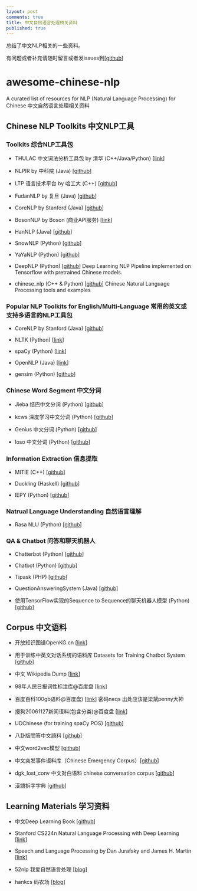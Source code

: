 ```yaml
---
layout: post
comments: true
title: 中文自然语言处理相关资料
published: true
---
```



总结了中文NLP相关的一些资料。

有问题或者补充请随时留言或者发issues到[[github](https://github.com/crownpku/awesome-chinese-nlp)]


# awesome-chinese-nlp
A curated list of resources for NLP (Natural Language Processing) for Chinese
中文自然语言处理相关资料



## Chinese NLP Toolkits 中文NLP工具


### Toolkits 综合NLP工具包

- THULAC 中文词法分析工具包 by 清华 (C++/Java/Python) [[link](http://thulac.thunlp.org/)]

- NLPIR by 中科院 (Java) [[github](https://github.com/NLPIR-team/NLPIR)]

- LTP 语言技术平台 by 哈工大 (C++) [[github](https://github.com/HIT-SCIR/ltp)]

- FudanNLP by 复旦 (Java) [[github](https://github.com/FudanNLP/fnlp)]

- CoreNLP by Stanford (Java) [[github](https://github.com/stanfordnlp/CoreNLP)]

- BosonNLP by Boson (商业API服务) [[link](http://bosonnlp.com/)]

- HanNLP (Java) [[github](https://github.com/hankcs/HanLP)]

- SnowNLP (Python) [[github](https://github.com/isnowfy/snownlp)]

- YaYaNLP (Python) [[github](https://github.com/Tony-Wang/YaYaNLP)]

- DeepNLP (Python) [[github](https://github.com/rockingdingo/deepnlp)] Deep Learning NLP Pipeline implemented on Tensorflow with pretrained Chinese models.

- chinese_nlp (C++ & Python) [[github](https://github.com/taozhijiang/chinese_nlp)] Chinese Natural Language Processing tools and examples


### Popular NLP Toolkits for English/Multi-Language 常用的英文或支持多语言的NLP工具包

- CoreNLP by Stanford (Java) [[github](https://github.com/stanfordnlp/CoreNLP)]

- NLTK (Python) [[link](http://www.nltk.org/)]

- spaCy (Python) [[link](https://spacy.io/)]

- OpenNLP (Java) [[link](https://opennlp.apache.org/)]

- gensim (Python) [[github](https://github.com/RaRe-Technologies/gensim)]


### Chinese Word Segment 中文分词

- Jieba 结巴中文分词 (Python) [[github](https://github.com/fxsjy/jieba)]

- kcws 深度学习中文分词 (Python) [[github](https://github.com/koth/kcws)]

- Genius 中文分词 (Python) [[github](https://github.com/duanhongyi/genius)]

- loso 中文分词 (Python) [[github](https://github.com/fangpenlin/loso)]


### Information Extraction 信息提取

- MITIE (C++) [[github](https://github.com/mit-nlp/MITIE)]

- Duckling (Haskell) [[github](https://github.com/facebookincubator/duckling)]

- IEPY (Python) [[github](https://github.com/machinalis/iepy)]


### Natrual Language Understanding 自然语言理解

- Rasa NLU (Python) [[github](https://github.com/RasaHQ/rasa_nlu)]


### QA & Chatbot 问答和聊天机器人 

- Chatterbot (Python) [[github](https://github.com/gunthercox/ChatterBot)]

- Chatbot (Python) [[github](https://github.com/zake7749/Chatbot)]

- Tipask (PHP) [[github](https://github.com/sdfsky/tipask)]

- QuestionAnsweringSystem (Java) [[github](https://github.com/ysc/QuestionAnsweringSystem)]

- 使用TensorFlow实现的Sequence to Sequence的聊天机器人模型 (Python) [[github](https://github.com/qhduan/Seq2Seq_Chatbot_QA)]


## Corpus 中文语料

- 开放知识图谱OpenKG.cn [[link](http://openkg.cn)]

- 用于训练中英文对话系统的语料库 Datasets for Training Chatbot System [[github](https://github.com/candlewill/Dialog_Corpus)]

- 中文 Wikipedia Dump [[link](https://dumps.wikimedia.org/zhwiki/)]

- 98年人民日报词性标注库@百度盘 [[link](https://pan.baidu.com/s/1gd6mslt)]

- 百度百科100gb语料@百度盘) [[link](http://pan.baidu.com/s/1i3wvfil)] 密码neqs 出处应该是梁斌penny大神

- 搜狗20061127新闻语料(包含分类)@百度盘 [[link](https://pan.baidu.com/s/1bnhXX6Z)]

- UDChinese (for training spaCy POS) [[github](https://github.com/UniversalDependencies/UD_Chinese)]

- 八卦版問答中文語料 [[github](https://github.com/zake7749/Gossiping-Chinese-Corpus)]

- 中文word2vec模型 [[github](https://github.com/to-shimo/chinese-word2vec)]

- 中文突发事件语料库（Chinese Emergency Corpus）[[github](https://github.com/shijiebei2009/CEC-Corpus)]

- dgk_lost_conv 中文对白语料 chinese conversation corpus [[github](https://github.com/rustch3n/dgk_lost_conv)]

- 漢語拆字字典 [[github](https://github.com/kfcd/chaizi)]


## Learning Materials 学习资料

- 中文Deep Learning Book [[github](https://github.com/exacity/deeplearningbook-chinese)]

- Stanford CS224n Natural Language Processing with Deep Learning [[link](http://web.stanford.edu/class/cs224n/syllabus.html)]

- Speech and Language Processing by Dan Jurafsky and James H. Martin [[link](https://web.stanford.edu/~jurafsky/slp3/)]

- 52nlp 我爱自然语言处理 [[blog](http://www.52nlp.cn/)]

- hankcs 码农场 [[blog](http://www.hankcs.com/)]
